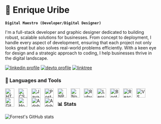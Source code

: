 # 🧇 Enrique Uribe 

**`Digital Maestro (Developer/Digital Designer)`**

I'm a full-stack developer and graphic designer dedicated to building robust, scalable solutions for businesses. From concept to deployment, I handle every aspect of development, ensuring that each project not only looks great but also solves real-world problems efficiently. With a keen eye for design and a strategic approach to coding, I help businesses thrive in the digital landscape.

<p align="left">
      <a href="https://www.linkedin.com/in/enrique-uribe-236579122/" target="_blank">
         <img alt="linkedin profile" title="Linkedin Profile" src="https://custom-icon-badges.demolab.com/badge/-Linkedin-56a7d1?style=for-the-badge&logo=linkedin&logoColor=white"/></a> 
      <a href="https://dev.to/uribejr" target="_blank">
         <img alt="devto profile" title="Devto Profile" src="https://custom-icon-badges.demolab.com/badge/-Dev.to-A020F0?style=for-the-badge&logo=code-review&logoColor=white"/></a> 
      <a href="https://linktr.ee/uribejr" target="_blank">
         <img alt="linktree" title="My Linktree" src="https://custom-icon-badges.demolab.com/badge/-Linktree-20d690?style=for-the-badge&logo=git-branch&logoColor=white"/></a> 
   </p>

### 🧰 Languages and Tools

<img align="left" alt="HTML" width="30px" style="padding-right:10px;" src="https://cdn.jsdelivr.net/gh/devicons/devicon@latest/icons/html5/html5-original.svg"/>
<img align="left" alt="CSS" width="30px" style="padding-right:10px;" src="https://cdn.jsdelivr.net/gh/devicons/devicon@latest/icons/css3/css3-original.svg"/>
<img align="left" alt="Javascript" width="30px" style="padding-right:10px;" src="https://cdn.jsdelivr.net/gh/devicons/devicon@latest/icons/javascript/javascript-original.svg"/>
<img align="left" alt="Postman" width="30px" style="padding-right:10px;" src="https://cdn.jsdelivr.net/gh/devicons/devicon@latest/icons/postman/postman-original.svg"/>
<img align="left" alt="NPM" width="30px" style="padding-right:10px;" src="https://cdn.jsdelivr.net/gh/devicons/devicon@latest/icons/npm/npm-original-wordmark.svg"/>
<img align="left" alt="NodeJS" width="30px" style="padding-right:10px;" src="https://cdn.jsdelivr.net/gh/devicons/devicon@latest/icons/nodejs/nodejs-original.svg"/>
<img align="left" alt="Ruby" width="30px" style="padding-right:10px;" src="https://cdn.jsdelivr.net/gh/devicons/devicon@latest/icons/ruby/ruby-original.svg"/>
<img align="left" alt="Less CSS" width="30px" style="padding-right:10px;" src="https://cdn.jsdelivr.net/gh/devicons/devicon@latest/icons/less/less-plain-wordmark.svg"/>
<img align="left" alt="Bootstrap" width="30px" style="padding-right:10px;" src="https://cdn.jsdelivr.net/gh/devicons/devicon@latest/icons/bootstrap/bootstrap-original.svg"/>
<img align="left" alt="React" width="30px" style="padding-right:10px;" src="https://cdn.jsdelivr.net/gh/devicons/devicon@latest/icons/react/react-original.svg"/>
<img align="left" alt="VS Code" width="30px" style="padding-right:10px;" src="https://cdn.jsdelivr.net/gh/devicons/devicon@latest/icons/visualstudio/visualstudio-original.svg"/>
<img align="left" alt="Gitbook" width="30px" style="padding-right:10px;" src="https://cdn.jsdelivr.net/gh/devicons/devicon@latest/icons/gitbook/gitbook-original.svg"/>
<img align="left" alt="Homebrew" width="30px" style="padding-right:10px;" src="https://cdn.jsdelivr.net/gh/devicons/devicon@latest/icons/homebrew/homebrew-original.svg"/>
<img align="left" alt="Adobe Photoshop" width="30px" style="padding-right:10px;" src="https://cdn.jsdelivr.net/gh/devicons/devicon@latest/icons/photoshop/photoshop-original.svg"/>
<img align="left" alt="Adobe Xd" width="30px" style="padding-right:10px;" src="https://cdn.jsdelivr.net/gh/devicons/devicon@latest/icons/xd/xd-original.svg"/>

<br />

### 📊 Stats

![Forrest's GitHub stats](https://github-readme-stats.vercel.app/api?username=uribejr&show_icons=true&theme=gruvbox)
<!--
**UribeJr/UribeJr** is a ✨ _special_ ✨ repository because its `README.md` (this file) appears on your GitHub profile.

Here are some ideas to get you started:

- 🔭 I’m currently working on ...
- 🌱 I’m currently learning ...
- 👯 I’m looking to collaborate on ...
- 🤔 I’m looking for help with ...
- 💬 Ask me about ...
- 📫 How to reach me: ...
- 😄 Pronouns: ...
- ⚡ Fun fact: ...
-->
